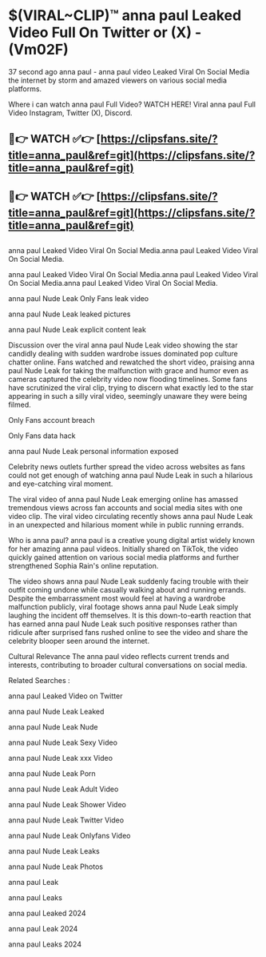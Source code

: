 # $(VIRAL~CLIP)™ anna paul Leaked Video Full On Twitter or (X) -(Vm02F)
37 second ago anna paul - anna paul video Leaked Viral On Social Media the internet by storm and amazed viewers on various social media platforms.

Where i can watch anna paul Full Video? WATCH HERE! Viral anna paul Full Video Instagram, Twitter (X), Discord.

## 🔴👉 WATCH ✅👉 [https://clipsfans.site/?title=anna_paul&ref=git](https://clipsfans.site/?title=anna_paul&ref=git)
## 🔴👉 WATCH ✅👉 [https://clipsfans.site/?title=anna_paul&ref=git](https://clipsfans.site/?title=anna_paul&ref=git)
##
anna paul Leaked Video Viral On Social Media.anna paul Leaked Video Viral On Social Media.

anna paul Leaked Video Viral On Social Media.anna paul Leaked Video Viral On Social Media.anna paul Leaked Video Viral On Social Media.

anna paul Nude Leak Only Fans leak video

anna paul Nude Leak leaked pictures

anna paul Nude Leak explicit content leak

Discussion over the viral anna paul Nude Leak video showing the star candidly dealing with sudden wardrobe issues dominated pop culture chatter online. Fans watched and rewatched the short video, praising anna paul Nude Leak for taking the malfunction with grace and humor even as cameras captured the celebrity video now flooding timelines. Some fans have scrutinized the viral clip, trying to discern what exactly led to the star appearing in such a silly viral video, seemingly unaware they were being filmed.


Only Fans account breach

Only Fans data hack

anna paul Nude Leak personal information exposed

Celebrity news outlets further spread the video across websites as fans could not get enough of watching anna paul Nude Leak in such a hilarious and eye-catching viral moment.


The viral video of anna paul Nude Leak emerging online has amassed tremendous views across fan accounts and social media sites with one video clip. The viral video circulating recently shows anna paul Nude Leak in an unexpected and hilarious moment while in public running errands.


Who is anna paul? anna paul is a creative young digital artist widely known for her amazing anna paul videos. Initially shared on TikTok, the video quickly gained attention on various social media platforms and further strengthened Sophia Rain's online reputation.

The video shows anna paul Nude Leak suddenly facing trouble with their outfit coming undone while casually walking about and running errands. Despite the embarrassment most would feel at having a wardrobe malfunction publicly, viral footage shows anna paul Nude Leak simply laughing the incident off themselves. It is this down-to-earth reaction that has earned anna paul Nude Leak such positive responses rather than ridicule after surprised fans rushed online to see the video and share the celebrity blooper seen around the internet.

Cultural Relevance The anna paul video reflects current trends and interests, contributing to broader cultural conversations on social media.

Related Searches :

anna paul Leaked Video on Twitter

anna paul Nude Leak Leaked

anna paul Nude Leak Nude

anna paul Nude Leak Sexy Video

anna paul Nude Leak xxx Video

anna paul Nude Leak Porn

anna paul Nude Leak Adult Video

anna paul Nude Leak Shower Video

anna paul Nude Leak Twitter Video

anna paul Nude Leak Onlyfans Video

anna paul Nude Leak Leaks

anna paul Nude Leak Photos

anna paul Leak

anna paul Leaks

anna paul Leaked 2024

anna paul Leak 2024

anna paul Leaks 2024

